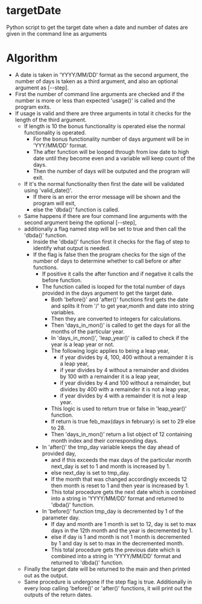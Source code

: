 # targetDate

Python script to get the target date when a date and number of dates are given in the command line as arguments

# Algorithm

 * A date is taken in 'YYYY/MM/DD' format as the second argument, the number of days is taken as a third argument, 
and also an optional argument as [--step].
 * First the number of command line arguments are checked and if the number is more or less than expected 'usage()' is called and the program exits.
 * If usage is valid and there are three arguments in total it checks for the length of the third argument.
    *  If length is 10 the bonus functionality is operated else the normal functionality is operated.
        *  For the bonus functionality number of days argument will be in 'YYY/MM/DD' format.
        *  The after function will be looped through from low date to high date until they become even and a variable will keep count of the days.
         * Then the number of days will be outputed and the program will exit.
    *  If it's the normal functionality then first the date will be validated using 'valid_date()'.
         * If there is an error the error message will be shown and the program will exit,
        *  else the 'dbda()' function is called.
     * Same happens if there are four command line arguments with the second argument being the optional [--step],
     * additionally a flag named step will be set to true and then call the 'dbda()' function.
         * Inside the 'dbda()' function first it checks for the flag of step to identify what output is needed.
        *  If the flag is false then the program checks for the sign of the number of days to determine whether to call before or after functions.
            *  If positive it calls the after function and if negative it calls the before function.
             * The function called is looped for the total number of days provided in the days argument to get the target date.
                *  Both 'before()' and 'after()' functions first gets the date and splits it from '/' to get year,month and date into string variables.
                *  Then they are converted to integers for calculations.
                *  Then 'days_in_mon()' is called to get the days for all the months of the particular year.
                 * In 'days_in_mon()', 'leap_year()' is called to check if the year is a leap year or not.
                 * The following logic applies to being a leap year,
                    *  if year divides by 4, 100, 400 without a remainder it is a leap year,
                    *  if year divides by 4 without a remainder and divides by 100 with a remainder it is a leap year,
                    *  if year divides by 4 and 100 without a remainder, but divides by 400 with a remainder it is not a leap year,
                    *  if year divides by 4 with a remainder it is not a leap year.
                *  This logic is used to return true or false in 'leap_year()' function.
                *  If return is true feb_max(days in february) is set to 29 else to 28.
                *  Then 'days_in_mon()' return a list object of 12 containing month index and their corresponding days.
            *  In 'after()' the tmp_day variable keeps the day ahead of provided day, 
                *  and if this exceeds the max days of the particular month next_day is set to 1 and month is increased by 1.
                *  else next_day is set to tmp_day.
                *  If the month that was changed accordingly exceeds 12 then month is reset to 1 and then year is increased by 1.
                 * This total procedure gets the next date which is combined into a string in 'YYYY/MM/DD' format and returned to 'dbda()' function.
            *  In 'before()' function tmp_day is decremented by 1 of the parameter day.
                *  If day and month are 1 month is set to 12, day is set to max days in the 12th month and the year is decremented by 1.
                *  else if day is 1 and month is not 1 month is decremented by 1 and day is set to max in the decremented month.
                *  This total procedure gets the previous date which is combined into a string in 'YYYY/MM/DD' format and returned to 'dbda()' function.
    *  Finally the target date will be returned to the main and then printed out as the output.
    *  Same procedure is undergone if the step flag is true. Additionally in every loop calling 'before()' or 'after()' functions,
    it will print out the outputs of the return dates.
